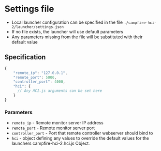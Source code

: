# Settings file
- Local launcher configuration can be specified in the file `./campfire-hci-2/launcher/settings.json`
- If no file exists, the launcher will use default parameters
- Any parameters missing from the file will be substituted with their default value

## Specification
```javascript
{
    "remote_ip": "127.0.0.1",
    "remote_port": 5000,
    "controller_port": 4000,
    "hci": {
      // Any HCI.js arguments can be set here
    }
}
```
### Parameters
- `remote_ip` - Remote monitor server IP address
- `remote_port` - Remote monitor server port
- `controller_port` - Port that remote controller webserver should bind to
- `hci` - object defining any values to override the default values for the launchers campfire-hci-2.hci.js Object.